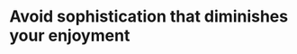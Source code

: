# Avoid sophistication that diminishes your enjoyment
<!-- #p1 -->

<!-- {BearID:665AE89E-2932-4968-B277-885DF397482D-8877-0000087B3ABA61D4} -->
